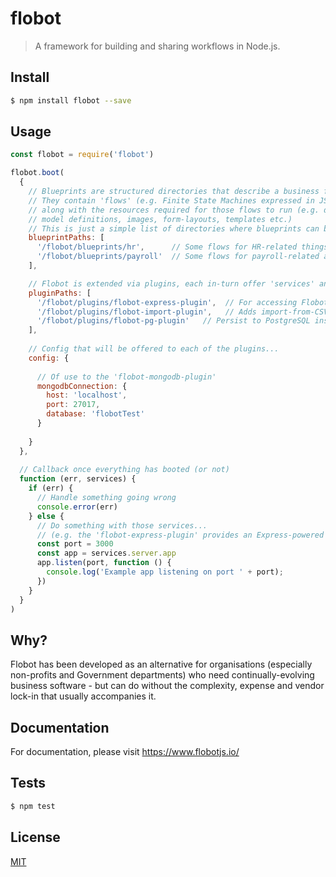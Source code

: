 # flobot
> A framework for building and sharing workflows in Node.js.

## <a name="install"></a>Install
```bash
$ npm install flobot --save
```

## <a name="usage"></a>Usage
```javascript
const flobot = require('flobot')

flobot.boot(
  {
    // Blueprints are structured directories that describe a business function.
    // They contain 'flows' (e.g. Finite State Machines expressed in JSON)
    // along with the resources required for those flows to run (e.g. data 
    // model definitions, images, form-layouts, templates etc.)
    // This is just a simple list of directories where blueprints can be found...   
    blueprintPaths: [
      '/flobot/blueprints/hr',      // Some flows for HR-related things
      '/flobot/blueprints/payroll'  // Some flows for payroll-related activities 
    ],

    // Flobot is extended via plugins, each in-turn offer 'services' and other components...
    pluginPaths: [
      '/flobot/plugins/flobot-express-plugin',  // For accessing Flobot over HTTP/REST etc.
      '/flobot/plugins/flobot-import-plugin',   // Adds import-from-CSV capabilities
      '/flobot/plugins/flobot-pg-plugin'   // Persist to PostgreSQL instead of the default in-memory solution 
    ],
    
    // Config that will be offered to each of the plugins...
    config: {
    
      // Of use to the 'flobot-mongodb-plugin'
      mongodbConnection: {
        host: 'localhost',
        port: 27017,
        database: 'flobotTest'
      }
                 
    }
  },
  
  // Callback once everything has booted (or not)
  function (err, services) {   
    if (err) {
      // Handle something going wrong
      console.error(err)
    } else {
      // Do something with those services...
      // (e.g. the 'flobot-express-plugin' provides an Express-powered 'server' service)
      const port = 3000
      const app = services.server.app
      app.listen(port, function () {        
        console.log('Example app listening on port ' + port);       
      })  
    }   
  }
)
```

## <a name="why"></a>Why?

Flobot has been developed as an alternative for organisations (especially non-profits and Government departments) who need continually-evolving business software - but can do without the complexity, expense and vendor lock-in that usually accompanies it. 

## <a name="documentation"></a>Documentation

For documentation, please visit https://www.flobotjs.io/

## <a name="tests"></a>Tests
```bash
$ npm test
```

## <a name="license"></a>License
[MIT](https://github.com/wmfs/flobot/blob/master/LICENSE.md)
